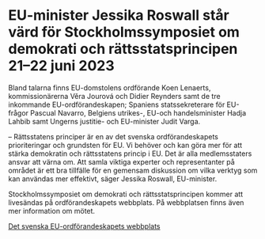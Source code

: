 # EU-minister Jessika Roswall står värd för Stockholmssymposiet om demokrati och rättsstatsprincipen 21–22 juni 2023

Bland talarna finns EU\-domstolens ordförande Koen Lenaerts, kommissionärerna Věra Jourová och Didier Reynders samt de tre inkommande EU\-ordförandeskapen; Spaniens statssekreterare för EU\-frågor Pascual Navarro, Belgiens utrikes\-, EU\-och handelsminister Hadja Lahbib samt Ungerns justitie\- och EU\-minister Judit Varga.

– Rättsstatens principer är en av det svenska ordförandeskapets prioriteringar och grundsten för EU. Vi behöver och kan göra mer för att stärka demokratin och rättsstatens princip i EU. Det är alla medlemsstaters ansvar att värna om. Att samla viktiga experter och representanter på området är ett bra tillfälle för en gemensam diskussion om vilka verktyg som kan användas mer effektivt, säger Jessika Roswall, EU\-minister.

Stockholmssymposiet om demokrati och rättsstatsprincipen kommer att livesändas på ordförandeskapets webbplats. På webbplatsen finns även mer information om mötet.

[Det svenska EU\-ordförandeskapets webbplats](https://swedish-presidency.consilium.europa.eu/sv/evenemang/stockholmssymposiet-om-demokrati-och-raettsstatsprincipen/ "Det svenska EU-ordförandeskapets webbplats")
